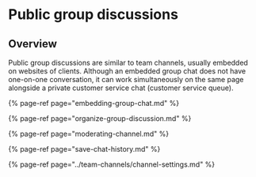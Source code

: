 # Public group discussions

## Overview

Public group discussions are similar to team channels, usually embedded on websites of clients. Although an embedded group chat does not have one-on-one conversation, it can work simultaneously on the same page alongside a private customer service chat \(customer service queue\).

{% page-ref page="embedding-group-chat.md" %}

{% page-ref page="organize-group-discussion.md" %}

{% page-ref page="moderating-channel.md" %}

{% page-ref page="save-chat-history.md" %}

{% page-ref page="../team-channels/channel-settings.md" %}

